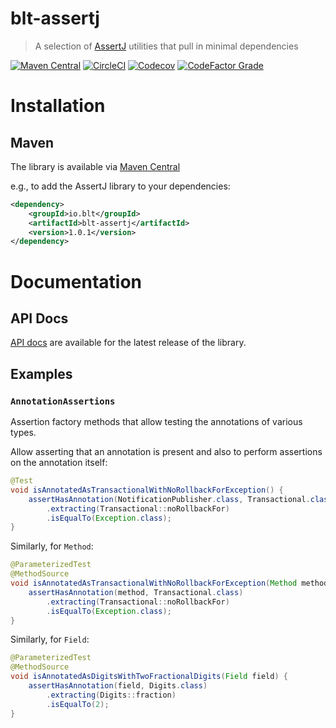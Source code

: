 # blt-assertj
> A selection of [AssertJ](http://joel-costigliola.github.io/assertj) utilities that pull in minimal dependencies

[![Maven Central](https://img.shields.io/maven-central/v/io.blt/blt-assertj.svg)](https://central.sonatype.com/artifact/io.blt/blt-assertj)
[![CircleCI](https://img.shields.io/circleci/build/github/michaelcowan/blt-assertj/master.svg)](https://dl.circleci.com/status-badge/redirect/gh/michaelcowan/blt-assertj/tree/master)
[![Codecov](https://img.shields.io/codecov/c/github/michaelcowan/blt-assertj)](https://codecov.io/github/michaelcowan/blt-assertj)
[![CodeFactor Grade](https://img.shields.io/codefactor/grade/github/michaelcowan/blt-assertj)](https://www.codefactor.io/repository/github/michaelcowan/blt-assertj)

# Installation

## Maven

The library is available via [Maven Central](https://central.sonatype.com/artifact/io.blt/blt-assertj)

e.g., to add the AssertJ library to your dependencies:

```xml
<dependency>
    <groupId>io.blt</groupId>
    <artifactId>blt-assertj</artifactId>
    <version>1.0.1</version>
</dependency>
```

# Documentation

## API Docs

[API docs](https://michaelcowan.github.io/blt-assertj/apidocs) are available for the latest release of the library.

## Examples

### `AnnotationAssertions`

Assertion factory methods that allow testing the annotations of various types.

Allow asserting that an annotation is present and also to perform assertions on the annotation itself:

```java
@Test
void isAnnotatedAsTransactionalWithNoRollbackForException() {
    assertHasAnnotation(NotificationPublisher.class, Transactional.class)
        .extracting(Transactional::noRollbackFor)
        .isEqualTo(Exception.class);
}
```

Similarly, for `Method`:

```java
@ParameterizedTest
@MethodSource
void isAnnotatedAsTransactionalWithNoRollbackForException(Method method) throws Exception {
    assertHasAnnotation(method, Transactional.class)
        .extracting(Transactional::noRollbackFor)
        .isEqualTo(Exception.class);
}
```

Similarly, for `Field`:

```java
@ParameterizedTest
@MethodSource
void isAnnotatedAsDigitsWithTwoFractionalDigits(Field field) {
    assertHasAnnotation(field, Digits.class)
        .extracting(Digits::fraction)
        .isEqualTo(2);
}
```
